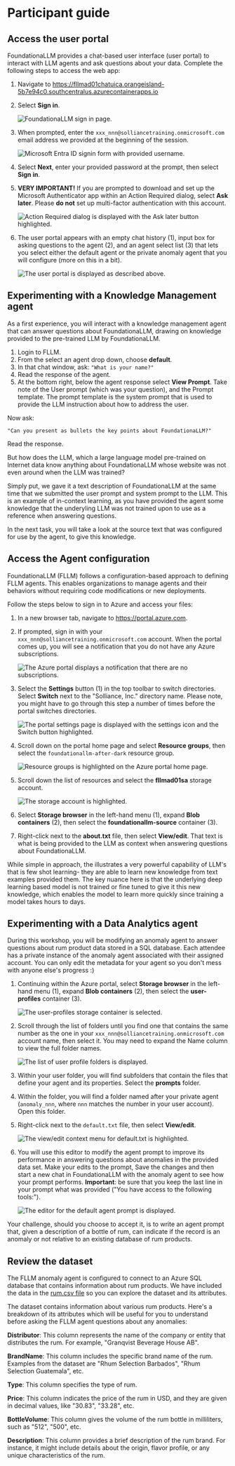 # Participant guide

## Access the user portal

FoundationaLLM provides a chat-based user interface (user portal) to interact with LLM agents and ask questions about your data. Complete the following steps to access the web app:

1. Navigate to <https://fllmad01chatuica.orangeisland-5b7e94c0.southcentralus.azurecontainerapps.io>
2. Select **Sign in**.

    ![FoundationaLLM sign in page.](media/sign-in-page.png)

3. When prompted, enter the `xxx_nnn@solliancetraining.onmicrosoft.com` email address we provided at the beginning of the session.

    ![Microsoft Entra ID signin form with provided username.](media/entra-id-username.png)

4. Select **Next**, enter your provided password at the prompt, then select **Sign in**.

5. **VERY IMPORTANT!** If you are prompted to download and set up the Microsoft Authenticator app within an Action Required dialog, select **Ask later**. Please **do not** set up multi-factor authentication with this account.

    ![Action Required dialog is displayed with the Ask later button highlighted.](media/ask-later.png)

6. The user portal appears with an empty chat history (1), input box for asking questions to the agent (2), and an agent select list (3) that lets you select either the default agent or the private anomaly agent that you will configure (more on this in a bit).

    ![The user portal is displayed as described above.](media/user-portal.png)


## Experimenting with a Knowledge Management agent
As a first experience, you will interact with a knowledge management agent that can answer questions about FoundationaLLM, drawing on knowledge provided to the pre-trained LLM by FoundationaLLM.

1. Login to FLLM.
2. From the select an agent drop down, choose **default**.
3. In that chat window, ask:
`"What is your name?"`
4. Read the response of the agent.
5. At the bottom right, below the agent response select **View Prompt**.
Take note of the User prompt (which was your question), and the Prompt template. The prompt template is the system prompt that is used to provide the LLM instruction about how to address the user. 

Now ask:

`"Can you present as bullets the key points about FoundationaLLM?"`

Read the response.

But how does the LLM, which a large language model pre-trained on Internet data know anything about FoundationaLLM whose website was not even around when the LLM was trained?

Simply put, we gave it a text description of FoundationaLLM at the same time that we submitted the user prompt and system prompt to the LLM. This is an example of in-context learning, as you have provided the agent some knowledge that the underyling LLM was not trained upon to use as a reference when answering questions.

In the next task, you will take a look at the source text that was configured for use by the agent, to give this knowledge. 


## Access the Agent configuration

FoundationaLLM (FLLM) follows a configuration-based approach to defining FLLM agents. This enables organizations to manage agents and their behaviors without requiring code modifications or new deployments. 

Follow the steps below to sign in to Azure and access your files:

1. In a new browser tab, navigate to <https://portal.azure.com>.

2. If prompted, sign in with your `xxx_nnn@solliancetraining.onmicrosoft.com` account. When the portal comes up, you will see a notification that you do not have any Azure subscriptions.

    ![The Azure portal displays a notification that there are no subscriptions.](media/no-subscriptions.png)

3. Select the **Settings** button (1) in the top toolbar to switch directories. Select **Switch** next to the "Solliance, Inc." directory name. Please note, you might have to go through this step a number of times before the portal switches directories.

    ![The portal settings page is displayed with the settings icon and the Switch button highlighted.](media/azure-switch-directories.png)

4. Scroll down on the portal home page and select **Resource groups**, then select the `foundationallm-after-dark` resource group.

    ![Resource groups is highlighted on the Azure portal home page.](media/select-resource-groups.png)

5. Scroll down the list of resources and select the **fllmad01sa** storage account.

    ![The storage account is highlighted.](media/resource-group-storage-account.png)

6. Select **Storage browser** in the left-hand menu (1), expand **Blob containers** (2), then select the **foundationallm-source** container (3).

7. Right-click next to the **about.txt** file, then select **View/edit**. That text is what is being provided to the LLM as context when answering questions about FoundationaLLM.

While simple in approach, the illustrates a very powerful capability of LLM's that is few shot learning- they are able to learn new knowledge from text examples provided them. The key nuance here is that the underlying deep learning based model is not trained or fine tuned to give it this new knowledge, which enables the model to learn more quickly since training a model takes hours to days.



## Experimenting with a Data Analytics agent

During this workshop, you will be modifying an anomaly agent to answer questions about rum product data stored in a SQL database. Each attendee has a private instance of the anomaly agent associated with their assigned account. You can only edit the metadata for your agent so you don't mess with anyone else's progress :)

1. Continuing within the Azure portal, select **Storage browser** in the left-hand menu (1), expand **Blob containers** (2), then select the **user-profiles** container (3).

    ![The user-profiles storage container is selected.](media/storage-account-user-profiles.png)

2. Scroll through the list of folders until you find one that contains the same number as the one in your `xxx_nnn@solliancetraining.onmicrosoft.com` account name, then select it. You may need to expand the Name column to view the full folder names.

    ![The list of user profile folders is displayed.](media/user-profile-folders.png)

3. Within your user folder, you will find subfolders that contain the files that define your agent and its properties. Select the **prompts** folder.

4. Within the folder, you will find a folder named after your private agent (`anomaly_nnn`, where `nnn` matches the number in your user account). Open this folder.

5. Right-click next to the `default.txt` file, then select **View/edit**.

    ![The view/edit context menu for default.txt is highlighted.](media/edit-default-prompt.png)

6. You will use this editor to modify the agent prompt to improve its performance in answering questions about anomalies in the provided data set. Make your edits to the prompt, Save the changes and then start a new chat in FoundationaLLM with the anomaly agent to see how your prompt performs. 
**Important**: be sure that you keep the last line in your prompt what was provided ("You have access to the following tools:").

    ![The editor for the default agent prompt is displayed.](media/default-prompt-editor.png)

Your challenge, should you choose to accept it, is to write an agent prompt that, given a description of a bottle of rum, can indicate if the record is an anomaly or not relative to an existing database of rum products. 

## Review the dataset

The FLLM anomaly agent is configured to connect to an Azure SQL database that contains information about rum products. We have included the data in the [rum.csv file](rum.csv) so you can explore the dataset and its attributes.

The dataset contains information about various rum products. Here's a breakdown of its attributes which will be useful for you to understand before asking the FLLM agent questions about any anomalies:

**Distributor**: This column represents the name of the company or entity that distributes the rum. For example, "Granqvist Beverage House AB".

**BrandName**: This column includes the specific brand name of the rum. Examples from the dataset are "Rhum Selection Barbados", "Rhum Selection Guatemala", etc.

**Type**: This column specifies the type of rum.

**Price**: This column indicates the price of the rum in USD, and they are given in decimal values, like "30.83", "33.28", etc.

**BottleVolume**: This column gives the volume of the rum bottle in milliliters, such as "512", "500", etc.

**Description**: This column provides a brief description of the rum brand. For instance, it might include details about the origin, flavor profile, or any unique characteristics of the rum.
